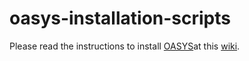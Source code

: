 # oasys-installation-scripts

Please read the instructions to install [OASYS](https://www.aps.anl.gov/Science/Scientific-Software/OASYS)at this [wiki](https://github.com/oasys-kit/oasys-installation-scripts/wiki).

